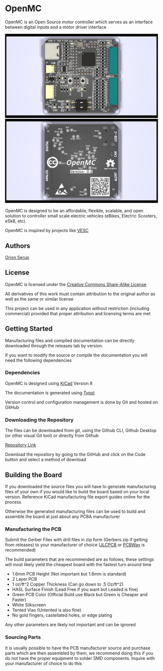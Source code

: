 # OpenMC

OpenMC is an Open Source motor controller which serves as an interface between digital inputs and a motor driver interface

![Front View](docs/images/RenderFront.jpg)
![Back View](docs/images/RenderBack.jpg)

OpenMC is designed to be an affordable, flexible, scalable, and open solution to controller small scale electric vehicles (eBikes, Electric Scooters, eSk8, etc).

OpenMC is inspired by projects like [VESC](https://vesc-project.com/)

## Authors

[Orion Serup](mailto:oserup@proton.me)

## License

OpenMC is licensed under the [Creative Commons Share-Alike License](https://creativecommons.org/licenses/by-sa/4.0/)

All derivatives of this work must contain attribution to the original author as well as the same or similar license

This project can be used in any application without restriction (including commercial) provided that proper attribution and licensing terms are met

## Getting Started

Manufacturing files and compiled documentation can be directly downloaded through the releases tab by version.

If you want to modify the source or compile the documentation you will need the following dependencies

### Dependencies

OpenMC is designed using [KiCad](https://kicad.org) Version 8

The documentation is generated using [Typst](https://typst.app)

Version control and configuration management is done by Git and hosted on GitHub

### Downloading the Repository

The files can be downloaded from git, using the Github CLI, Github Desktop (or other visual Git tool) or directly from Github

[Repository Link](https://github.com/orionserup/OpenMC)

Download the repository by going to the GitHub and click on the Code button and select a method of download

## Building the Board

If you downloaded the source files you will have to generate manufacturing files of your own if you would like to build the board based on your local version. Reference KiCad manufacturing file export guides online for the process

Otherwise the generated manufacturing files can be used to build and assemble the board at just about any PCBA manufacturer

### Manufacturing the PCB

Submit the Gerber Files with drill files in zip form (Gerbers.zip if getting from releases) to your manufacturer of choice ([JLCPCB](https://jlcpcb.com) or [PCBWay](https://pcbway.com) is recommended)

The build parameters that are recommended are as follows, these settings will most likely yield the cheapest board with the fastest turn around time

- 1.6mm PCB Height (Not important but 1.6mm is standard)
- 2 Layer PCB
- 1 oz/ft^2 Copper Thickness (Can go down to .5 Oz/ft^2)
- HASL Surface Finish (Lead Free if you want but Leaded is fine)
- Green PCB Color (Official Build use Black but Green is Cheaper and Faster)
- White Silkscreen
- Tented Vias (Untented is also fine)
- No gold fingers, castellated holes, or edge plating

Any other parameters are likely not important and can be ignored

### Sourcing Parts

It is usually possible to have the PCB manufacturer source and purchase parts which are then assembled by them, we recommend doing this if you do not have the proper equipment to solder SMD components. Inquire with your manufacturer of choice to do this

